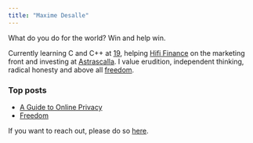 ```yaml
---
title: "Maxime Desalle"
---
```


What do you do for the world? Win and help win.

Currently learning C and C++ at [19](https://twitter.com/19network42), helping [Hifi Finance](https://hifi.finance) on the marketing front and investing at [Astrascalla](https://astrascalla.com). I value erudition, independent thinking, radical honesty and above all [freedom](https://maxdesalle.com/freedom).

### Top posts

- [A Guide to Online Privacy](/privacy-how-to-get-off-the-radar-with-ease/)
- [Freedom](/freedom/)

If you want to reach out, please do so [here](https://maxdesalle.com/contact/).

